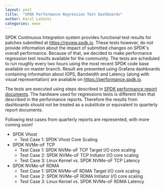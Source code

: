 ```yaml
---
layout: post
title:  "SPDK Performance Regression Test Dashboards"
author: Karol Latecki
categories: news
---
```


<p> SPDK Continuous Integration system provides functional test results for patches submitted
at <a href="https://review.spdk.io">https://review.spdk.io</a>.
These tests however, do not provide information about the impact of submitted changes on SPDK's
overall performance. Because of that, we decided to make performance regression test results
available for the community. The tests are scheduled to run roughly every two hours using the
most recent SPDK code base available on master branch. Result are presented using Grafana
dashboards containing information about IOPS, Bandwidth and Latency (along with visual
representation) are available on
<a href="https://performance.spdk.io">https://performance.spdk.io</a>.</p>

<p>The tests are executed using steps described in
<a href="https://spdk.io/doc/performance_reports.html">SPDK performance report documents</a>.
The hardware used for regressions tests is different than that described in the performance
reports. Therefore the results from dashboards should not be treated as a substitute or
equivalent to quarterly report documents.</p>

<p>
Following test cases from quarterly reports are represented, with more coming soon!
<table>
    <ul>
        <li>SPDK Vhost
            <ul>
                <li>Test Case 1: SPDK Vhost Core Scaling</li>
            </ul>
        </li>
        <li>SPDK NVMe-oF TCP
            <ul>
                <li>Test Case 1: SPDK NVMe-oF TCP Target I/O core scaling</li>
                <li>Test Case 2: SPDK NVMe-oF TCP Initiator I/O core scaling</li>
                <li>Test Case 3: Linux Kernel vs. SPDK NVMe-oF TCP Latency</li>
            </ul>
        </li>
        <li>SPDK NVMe-oF RDMA
            <ul>
                <li>Test Case 1: SPDK NVMe-oF RDMA Target I/O core scaling</li>
                <li>Test Case 2: SPDK NVMe-oF RDMA Initiator I/O core scaling</li>
                <li>Test Case 3: Linux Kernel vs. SPDK NVMe-oF RDMA Latency</li>
            </ul>
        </li>
    </ul>
</table>
</p>
